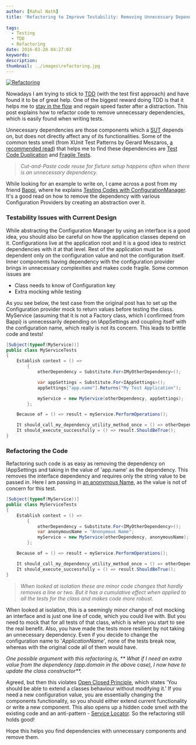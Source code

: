 ```yaml
---
author: [Rahul Nath]
title: 'Refactoring to Improve Testability: Removing Unnecessary Dependencies'
  
tags:
  - Testing
  - TDD
  - Refactoring
date: 2016-03-28 04:27:03
keywords:
description:
thumbnail: ../images\refactoring.jpg
---
```


<a href="https://unsplash.com/photos/5Ntkpxqt54Y" class="center" title="Image By Sai Kiran Anagani, from https://unsplash.com/photos/5Ntkpxqt54Y"><img src="/images\refactoring.jpg" class="center" alt="Refactoring"></a>

Nowadays I am trying to stick to [TDD](http://butunclebob.com/ArticleS.UncleBob.TheThreeRulesOfTdd) (with the test first approach) and have found it to be of great help. One of the biggest reward doing TDD is that it helps me to [stay in the flow](https://vimeo.com/97419151) and regain speed faster after a distraction. This post explains how to refactor code to remove unnecessary dependencies, which is easily found when writing tests.

Unnecessary dependencies are those components which a [SUT](http://xunitpatterns.com/SUT.html) depends on, but does not directly affect any of its functionalities. Some of the common tests smell (from XUnit Test Patterns by Gerard Meszaros, [a recommended read](http://www.rahulpnath.com/blog/language-agnostic-books-for-every-developer-2/)) that helps me to find these dependencies are [Test Code Duplication](http://xunitpatterns.com/Test%20Code%20Duplication.html) and [Fragile Tests](http://xunitpatterns.com/Fragile%20Test.html).

> _Cut-and-Paste code reuse for fixture setup happens often when there is an unnecessary dependency._

While looking for an example to write on, I came across a post from my friend [Bappi](https://twitter.com/zpbappi), where he explains [Testing Codes with ConfigurationManager](http://zpbappi.com/testing-codes-with-configurationmanager-appsettings/). It's a good read on how to remove the dependency with various Configuration Providers by creating an abstraction over it.

### Testability Issues with Current Design

While abstracting the Configuration Manager by using an interface is a good idea, you should also be careful on how the application classes depend on it. Configurations live at the application root and it is a good idea to restrict dependencies with it at that level. Rest of the application must be dependent only on the configuration value and not the configuration itself. Inner components having dependency with the configuration provider brings in unnecessary complexities and makes code fragile. Some common issues are

- Class needs to know of Configuration key
- Extra mocking while testing

As you see below, the test case from the original post has to set up the Configuration provider mock to return values before testing the class. MyService (assuming that it is not a Factory class, which I confirmed from Bappi) is unnecessarily depending on IAppSettings and coupling itself with the configuration name, which really is not its concern. This leads to brittle code and tests!

```csharp
[Subject(typeof(MyService))]
public class MyServiceTests
{
    Establish context = () =>
        {
            otherDependency = Substitute.For<IMyOtherDependency>();

            var appSettings = Substitute.For<IAppSettings>();
            appSettings["app.name"].Returns("My Test Application");

            myService = new MyService(otherDependency, appSettings);
        };

    Because of = () => result = myService.PerformOperations();

    It should_call_my_dependency_utility_method_once = () => otherDependency.Received(1).UtilityMethod();
    It should_execute_successfully = () => result.ShouldBeTrue();
}
```

### Refactoring the Code

Refactoring such code is as easy as removing the dependency on IAppSettings and taking in the value of 'app.name' as the dependency. This removes the interface dependency and requires only the string value to be passed in. Here I am passing in [an anonymous Name](https://blogs.msdn.microsoft.com/ploeh/2008/11/17/anonymous-variables/), as the value is not of concern for this test.

```csharp
[Subject(typeof(MyService))]
public class MyServiceTests
{
    Establish context = () =>
        {
            otherDependency = Substitute.For<IMyOtherDependency>();
            var anonymousName = "Anonymous Name";
            myService = new MyService(otherDependency, anonymousName);
        };

    Because of = () => result = myService.PerformOperations();

    It should_call_my_dependency_utility_method_once = () => otherDependency.Received(1).UtilityMethod();
    It should_execute_successfully = () => result.ShouldBeTrue();
}
```

> _When looked at isolation these are minor code changes that hardly removes a line or two. But it has a cumulative effect when applied to all the tests for the class and makes code more robust._

When looked at isolation, this is a seemingly minor change of not mocking an interface and is just one line of code, which you could live with. But you need to mock that for all tests of that class, which is when you start to see the real benefit. Also, you have made the tests more resilient by not taking an unnecessary dependency. Even if you decide to change the configuration name to '_ApplicationName_', none of the tests break now, whereas with the original code all of them would have.

_One possible argument with this refactoring is, ** What if I need an extra value from the dependency (app.domain in the above case), I now have to update the class constructor**._

Agreed, but then this violates [Open Closed Principle](https://blog.8thlight.com/uncle-bob/2014/05/12/TheOpenClosedPrinciple.html), which states 'You should be able to extend a classes behaviour without modifying it.' If you need a new configuration value, you are essentially changing the components functionality, so you should either extend current functionality or write a new component. This also opens up a hidden code smell with the existing code and an anti-pattern - [Service Locator](http://blog.ploeh.dk/2010/02/03/ServiceLocatorisanAnti-Pattern/). So the refactoring still holds good!

Hope this helps you find dependencies with unnecessary components and remove them.
